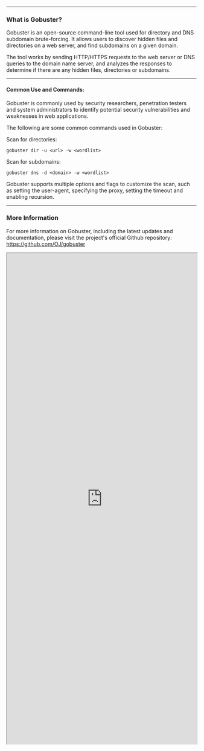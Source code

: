 --- ---
<h3>What is Gobuster?</h3>

Gobuster is an open-source command-line tool used for directory and DNS subdomain brute-forcing. It allows users to discover hidden files and directories on a web server, and find subdomains on a given domain.

The tool works by sending HTTP/HTTPS requests to the web server or DNS queries to the domain name server, and analyzes the responses to determine if there are any hidden files, directories or subdomains.

---
<h4>Common Use and Commands:</h4>
Gobuster is commonly used by security researchers, penetration testers and system administrators to identify potential security vulnerabilities and weaknesses in web applications.

The following are some common commands used in Gobuster:

Scan for directories: 
```
gobuster dir -u <url> -w <wordlist>
```

Scan for subdomains:
```
gobuster dns -d <domain> -w <wordlist>
```

Gobuster supports multiple options and flags to customize the scan, such as setting the user-agent, specifying the proxy, setting the timeout and enabling recursion.

---
<h3>More Information</h3>

For more information on Gobuster, including the latest updates and documentation, please visit the project's official Github repository: https://github.com/OJ/gobuster

<iframe src="https://github.com/OJ/gobuster" width="100%" height="1300"></iframe>